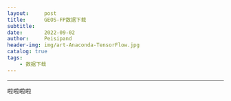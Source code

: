```yaml
---
layout:     post
title:      GEOS-FP数据下载
subtitle:   
date:       2022-09-02
author:     Peisipand
header-img: img/art-Anaconda-TensorFlow.jpg
catalog: true
tags:
    - 数据下载
---
```



---

啦啦啦啦


